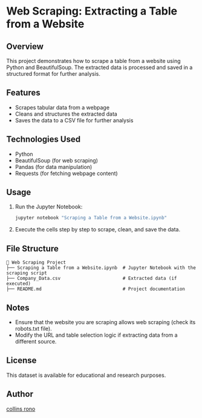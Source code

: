 # Web Scraping: Extracting a Table from a Website

## Overview
This project demonstrates how to scrape a table from a website using Python and BeautifulSoup. The extracted data is processed and saved in a structured format for further analysis.

## Features
- Scrapes tabular data from a webpage
- Cleans and structures the extracted data
- Saves the data to a CSV file for further analysis

## Technologies Used
- Python
- BeautifulSoup (for web scraping)
- Pandas (for data manipulation)
- Requests (for fetching webpage content)

## Usage
1. Run the Jupyter Notebook:
   ```bash
   jupyter notebook "Scraping a Table from a Website.ipynb"
   ```
2. Execute the cells step by step to scrape, clean, and save the data.

## File Structure
```
📂 Web Scraping Project
├── Scraping a Table from a Website.ipynb  # Jupyter Notebook with the scraping script
├── Company_Data.csv                       # Extracted data (if executed)
├── README.md                              # Project documentation
```

## Notes
- Ensure that the website you are scraping allows web scraping (check its robots.txt file).
- Modify the URL and table selection logic if extracting data from a different source.

## License
This dataset is available for educational and research purposes. 

## Author
[collins rono](https://github.com/IRonoCollins)
